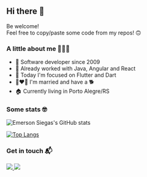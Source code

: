 ## Hi there 👋

Be welcome!  
Feel free to copy/paste some code from my repos! 🙃

### A little about me 👨🏻‍💻

- 🤖 Software developer since 2009
- 🦾 Already worked with Java, Angular and React
- 🚀 Today I'm focused on Flutter and Dart
- 👩‍❤️‍👨 I'm married and have a 🐕
- 🏠 Currently living in Porto Alegre/RS
  
### Some stats 🤓

![Emerson Siegas's GitHub stats](https://github-readme-stats.vercel.app/api?username=emersonsiega&show_icons=true&theme=dark&count_private=true)


[![Top Langs](https://github-readme-stats.vercel.app/api/top-langs/?username=emersonsiega)](https://github.com/emersonsiega/github-readme-stats)

### Get in touch 📬

<span align="left">
  <a href="https://www.linkedin.com/in/emersonsiega/">
    <img src="https://img.shields.io/badge/-Professional-blue?style=flat-square&logo=Linkedin&logoColor=white&link=https://www.linkedin.com/in/emersonsiega/" />
  </a>
  <a href="https://twitter.com/emersonsiega">
    <img src="https://img.shields.io/badge/-Personal-blue?style=flat-square&logo=Twitter&logoColor=white&link=https://twitter.com/emersonsiega" />
  </a>
</span>
